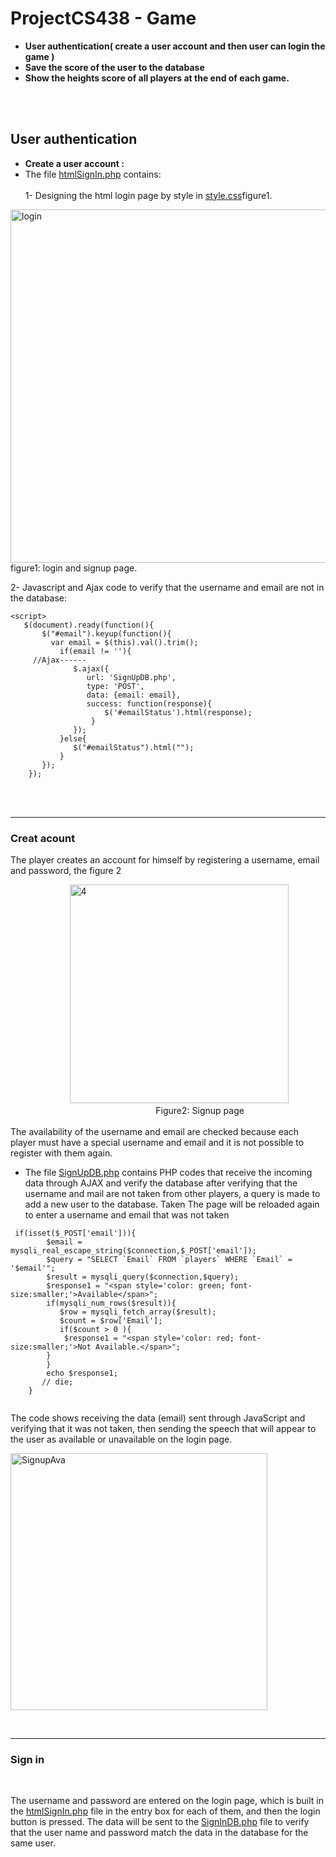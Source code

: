 # ProjectCS438 - Game <br>
* **User authentication( create a user account and then user can login the game )**<br>
* **Save the score of the user to the database** <br>
* **Show the heights score of all players at the end  of each game.** <br>

<br><br>

## User authentication
* **Create a user account :**
* The file [htmlSignIn.php](https://github.com/RanaMHM/ProjectCS438/blob/main/htmlSignIn.php) contains:<br><br>
1- Designing the html login page by style in [style.css](https://github.com/RanaMHM/ProjectCS438/blob/main/style.css)figure1. <br>
<div>  <img width="565" alt="login" src="https://user-images.githubusercontent.com/52053143/166151941-2e1e6fac-43f4-45f0-94d8-de2f118dbcad.png">  </div>
figure1: login and signup page. <br>


2- Javascript and Ajax code to verify that the username and email are not in the database:
 ```
 <script> 
    $(document).ready(function(){
        $("#email").keyup(function(){
          var email = $(this).val().trim();
            if(email != ''){
      //Ajax------
               $.ajax({
                  url: 'SignUpDB.php',
                  type: 'POST',
                  data: {email: email},
                  success: function(response){
                      $('#emailStatus').html(response);
                   }
               });
            }else{
               $("#emailStatus").html("");
            }
        });    
     });

```

<br><br><hr>
### Creat acount
The player creates an account for himself by registering a username, email and password, the figure 2

<div>&nbsp;&nbsp;&nbsp;&nbsp;&nbsp;&nbsp;&nbsp;&nbsp;&nbsp;&nbsp;&nbsp;&nbsp;&nbsp;&nbsp;&nbsp;&nbsp;&nbsp;&nbsp;&nbsp;&nbsp;&nbsp;&nbsp;&nbsp;&nbsp;<img width="350" alt="4" alt="signup" src="https://user-images.githubusercontent.com/52053143/166150983-d581044c-3ff3-4ff3-bd64-0ed5614fea65.png" ></div>
<div style="text align:center;">&nbsp;&nbsp;&nbsp;&nbsp;&nbsp;&nbsp;&nbsp;&nbsp;&nbsp;&nbsp;&nbsp;&nbsp;&nbsp;&nbsp;&nbsp;&nbsp;&nbsp;&nbsp;&nbsp;&nbsp;&nbsp;&nbsp;&nbsp;&nbsp;&nbsp;&nbsp;&nbsp;&nbsp;&nbsp;&nbsp;&nbsp;&nbsp;&nbsp;&nbsp;&nbsp;&nbsp;&nbsp;&nbsp;&nbsp;&nbsp;&nbsp;&nbsp;&nbsp;&nbsp;&nbsp;&nbsp;&nbsp;&nbsp;&nbsp;&nbsp;&nbsp;&nbsp;&nbsp;&nbsp;&nbsp;&nbsp;&nbsp;&nbsp;&nbsp;Figure2: Signup page</div>
<br>
The availability of the username and email are checked because each player must have a special username and email and it is not possible to register with them again.



* The file [SignUpDB.php](https://github.com/RanaMHM/ProjectCS438/blob/main/SignUpDB.php) contains PHP codes that receive the incoming data through AJAX and verify the database after verifying that the username and mail are not taken from other players, a query is made to add a new user to the database. Taken The page will be reloaded again to enter a username and email that was not taken


```
 if(isset($_POST['email'])){       
        $email = mysqli_real_escape_string($connection,$_POST['email']);
        $query = "SELECT `Email` FROM `players` WHERE `Email` = '$email'";     
        $result = mysqli_query($connection,$query);   
        $response1 = "<span style='color: green; font-size:smaller;'>Available</span>";
        if(mysqli_num_rows($result)){
           $row = mysqli_fetch_array($result);          
           $count = $row['Email'];
           if($count > 0 ){
            $response1 = "<span style='color: red; font-size:smaller;'>Not Available.</span>";
        }
        }
        echo $response1;
       // die;
    }


```
The code shows receiving the data (email) sent through JavaScript and verifying that it was not taken, then sending the speech that will appear to the user as available or unavailable on the login page.

<img width="411" alt="SignupAva" src="https://user-images.githubusercontent.com/52053143/167227230-c6464964-733b-4c87-9560-ef2de65b30de.png">

<br><hr>

### Sign in
<br>


The username and password are entered on the login page, which is built in the [htmlSignIn.php](https://github.com/RanaMHM/web-game/blob/main/SignIn/htmlSignIn.php) file in the entry box for each of them, and then the login button is pressed. The data will be sent to the [SignInDB.php](https://github.com/RanaMHM/web-game/blob/main/SignIn/SignInDB.php) file to verify that the user name and password match the data in the database for the same user.
